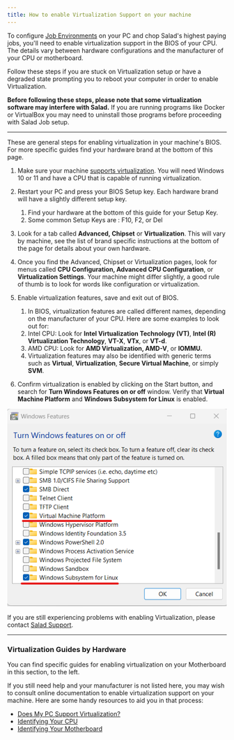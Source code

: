 ```yaml
---
title: How to enable Virtualization Support on your machine
---
```


To configure [Job Environments](https://salad.com/blog/container-workloads/) on your PC and chop Salad's highest paying
jobs, you'll need to enable virtualization support in the BIOS of your CPU. The details vary between hardware
configurations and the manufacturer of your CPU or motherboard.

Follow these steps if you are stuck on Virtualization setup or have a degraded state prompting you to reboot your
computer in order to enable Virtualization.

**Before following these steps, please note that some virtualization software may interfere with Salad.** If you are
running programs like Docker or VirtualBox you may need to uninstall those programs before proceeding with Salad Job
setup.

---

These are general steps for enabling virtualization in your machine's BIOS. For more specific guides find your hardware
brand at the bottom of this page.

1. Make sure your machine [supports virtualization](/docs/faq/compatibility/282-does-my-pc-support-virtualization). You
   will need Windows 10 or 11 and have a CPU that is capable of running virtualization.
2. Restart your PC and press your BIOS Setup key. Each hardware brand will have a slightly different setup key.
   1. Find your hardware at the bottom of this guide for your Setup Key.
   2. Some common Setup Keys are : F10, F2, or Del

3. Look for a tab called **Advanced, Chipset** or **Virtualization**. This will vary by machine, see the list of brand
   specific instructions at the bottom of the page for details about your own hardware.
4. Once you find the Advanced, Chipset or Virtualization pages, look for menus called **CPU Configuration, Advanced CPU
   Configuration**, or **Virtualization Settings**. Your machine might differ slightly, a good rule of thumb is to look
   for words like configuration or virtualization.
5. Enable virtualization features, save and exit out of BIOS.
   1. In BIOS, virtualization features are called different names, depending on the manufacturer of your CPU. Here are
      some examples to look out for:
   2. Intel CPU: Look for **Intel Virtualization Technology (VT)**, **Intel (R) Virtualization Technology**, **VT-X**,
      **VTx**, or **VT-d**.
   3. AMD CPU: Look for **AMD Virtualization, AMD-V**, or **IOMMU.**
   4. Virtualization features may also be identified with generic terms such as **Virtual**, **Virtualization**,
      **Secure Virtual Machine**, or simply **SVM**.

6. Confirm virtualization is enabled by clicking on the Start button, and search for **Turn Windows Features on or off**
   window. Verify that **Virtual Machine Platform** and **Windows Subsystem for Linux** is enabled.

![](../../../../content/images/guides/your-pc/how-to-enable-virtualization-support-on-your-machine-1.png)

If you are still experiencing problems with enabling Virtualization, please contact
[Salad Support](/docs/guides/your-pc/216-how-to-create-a-support-ticket).

---

### Virtualization Guides by Hardware

You can find specific guides for enabling virtualization on your Motherboard in this section, to the left.

If you still need help and your manufacturer is not listed here, you may wish to consult online documentation to enable
virtualization support on your machine. Here are some handy resources to aid you in that process:

- [Does My PC Support Virtualization?](/docs/faq/compatibility/282-does-my-pc-support-virtualization)
- [Identifying Your CPU](/docs/guides/your-pc/274-identifying-your-cpu)
- [Identifying Your Motherboard](/docs/guides/your-pc/280-identifying-your-motherboard)
